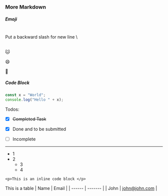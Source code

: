 
### More Markdown

##### Emoji
\
Put a backward slash for new line
\

\
:cat:

:smile:

:bear:

##### Code Block

```Javascript
const x = "World";
console.log("Hello " + x);
```

Todos:
- [x] ~~Completed Task~~
* [x] Done and to be submitted
- [ ] Incomplete

---

* 1
* 2
  * 3
  * 4

`<p>This is an inline code block </p>`

This is a table
| Name    | Email     |
| ------ | ------- |
| John    | john@john.com |
